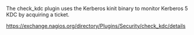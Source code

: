 The check_kdc plugin uses the Kerberos kinit binary to monitor Kerberos 5 KDC by acquiring a ticket.

https://exchange.nagios.org/directory/Plugins/Security/check_kdc/details
